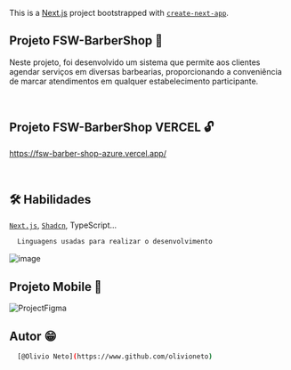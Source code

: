 This is a [Next.js](https://nextjs.org/) project bootstrapped with [`create-next-app`](https://github.com/vercel/next.js/tree/canary/packages/create-next-app).


## Projeto FSW-BarberShop 🚀

Neste projeto, foi desenvolvido um sistema que permite aos clientes agendar serviços em diversas barbearias, proporcionando a conveniência de marcar atendimentos em qualquer estabelecimento participante.

<br/>

## Projeto FSW-BarberShop VERCEL 🔓

https://fsw-barber-shop-azure.vercel.app/

<br/>

## 🛠 Habilidades
[`Next.js`](https://nextjs.org/), [`Shadcn`](https://ui.shadcn.com/), TypeScript...

```bash
  Linguagens usadas para realizar o desenvolvimento
```

![image](https://github.com/guicarsiqsantos/FSW-BarberShop/assets/70959791/de063951-f9af-46b2-93b5-5f957296cb30)

## Projeto Mobile 📲

![ProjectFigma](https://github.com/guicarsiqsantos/FSW-BarberShop/assets/70959791/e9bed5ab-d01a-4c41-bf98-cd0720dc5475)



## Autor 😁

```bash
  [@Olivio Neto](https://www.github.com/olivioneto)
```
